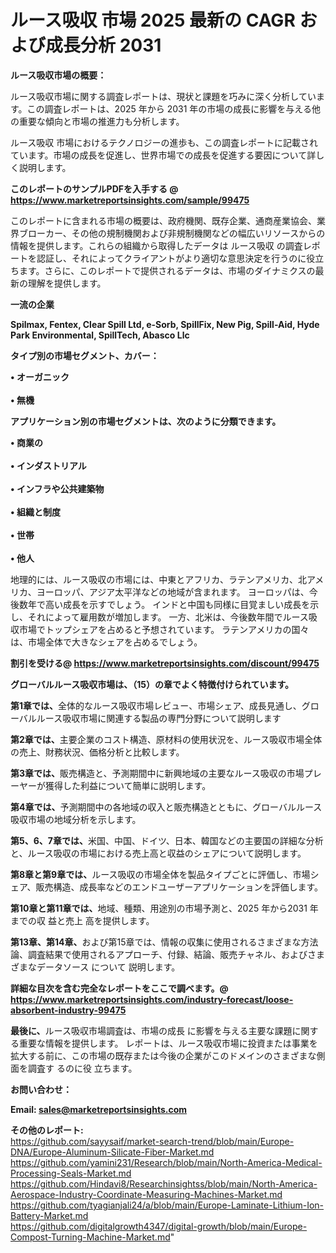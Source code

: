 # ルース吸収 市場 2025 最新の CAGR および成長分析 2031

<strong><b>ルース吸収市場の概要：</b></strong>

ルース吸収市場に関する調査レポートは、現状と課題を巧みに深く分析しています。この調査レポートは、2025 年から 2031 年の市場の成長に影響を与える他の重要な傾向と市場の推進力も分析します。

ルース吸収 市場におけるテクノロジーの進歩も、この調査レポートに記載されています。市場の成長を促進し、世界市場での成長を促進する要因について詳しく説明します。

<strong>このレポートのサンプルPDFを入手する @ <a href=https://www.marketreportsinsights.com/sample/99475>https://www.marketreportsinsights.com/sample/99475</a></strong>

このレポートに含まれる市場の概要は、政府機関、既存企業、通商産業協会、業界ブローカー、その他の規制機関および非規制機関などの幅広いリソースからの情報を提供します。これらの組織から取得したデータは ルース吸収 の調査レポートを認証し、それによってクライアントがより適切な意思決定を行うのに役立ちます。さらに、このレポートで提供されるデータは、市場のダイナミクスの最新の理解を提供します。

<strong>一流の企業</strong>

<strong><b>Spilmax, Fentex, Clear Spill Ltd, e-Sorb, SpillFix, New Pig, Spill-Aid, Hyde Park Environmental, SpillTech, Abasco Llc</b></strong>

<strong><b>タイプ別の市場セグメント、カバー：</b></strong>

<strong>• オーガニック<br><br>• 無機</strong>

<strong><b>アプリケーション別の市場セグメントは、次のように分類できます。</b></strong>

<strong>• 商業の<br><br>• インダストリアル<br><br>• インフラや公共建築物<br><br>• 組織と制度<br><br>• 世帯<br><br>• 他人</strong>

 地理的には、ルース吸収の市場には、中東とアフリカ、ラテンアメリカ、北アメリカ、ヨーロッパ、アジア太平洋などの地域が含まれます。 ヨーロッパは、今後数年で高い成長を示すでしょう。 インドと中国も同様に目覚ましい成長を示し、それによって雇用数が増加します。 一方、北米は、今後数年間でルース吸収市場でトップシェアを占めると予想されています。 ラテンアメリカの国々は、市場全体で大きなシェアを占めるでしょう。

<strong>割引を受ける@ <a href=https://www.marketreportsinsights.com/discount/99475>https://www.marketreportsinsights.com/discount/99475</a></strong>

<strong><b>グローバルルース吸収市場は、（15）の章でよく特徴付けられています。</b></strong>

<strong><b>第</b></strong><strong><b>1章では、</b></strong>全体的なルース吸収市場レビュー、市場シェア、成長見通し、グローバルルース吸収市場に関連する製品の専門分野について説明します

<strong><b>第2章では、</b></strong>主要企業のコスト構造、原材料の使用状況を、ルース吸収市場全体の売上、財務状況、価格分析と比較します。

<strong><b>第3章では、</b></strong>販売構造と、予測期間中に新興地域の主要なルース吸収の市場プレーヤーが獲得した利益について簡単に説明します。

<strong><b>第4章では、</b></strong>予測期間中の各地域の収入と販売構造とともに、グローバルルース吸収市場の地域分析を示します。

<strong><b>第5、6、7章では、</b></strong>米国、中国、ドイツ、日本、韓国などの主要国の詳細な分析と、ルース吸収の市場における売上高と収益のシェアについて説明します。

<strong><b>第8章と第9章では、</b></strong>ルース吸収の市場全体を製品タイプごとに評価し、市場シェア、販売構造、成長率などのエンドユーザーアプリケーションを評価します。

<strong><b>第10章と第11章では、</b></strong>地域、種類、用途別の市場予測と、2025 年から2031 年までの収 益と売上 高を提供します。

<strong><b>第13章、第14章、</b></strong>および第15章では、情報の収集に使用されるさまざまな方法論、調査結果で使用されるアプローチ、付録、結論、販売チャネル、およびさまざまなデータソース について 説明します。

<strong>詳細な目次を含む完全なレポートをここで調べます。@ <a href=https://www.marketreportsinsights.com/industry-forecast/loose-absorbent-industry-99475>https://www.marketreportsinsights.com/industry-forecast/loose-absorbent-industry-99475</a></strong>

<strong><b>最後に、</b></strong>ルース吸収市場調査は、市場の成長 に影響を</a>与える主要な課題に関する重要な情報を提供します。 レポートは、ルース吸収市場に投資または事業を拡大する前に、この市場の既存または今後の企業がこのドメインのさまざまな側面を調査す るのに役 立ちます。

<strong><b>お問い合わせ：</b></strong>

<strong>Email: </strong><a href=mailto:sales@marketreportsinsights.com><strong>sales@marketreportsinsights.com</strong></a>

<strong>その他のレポート:</strong>
<br>
<a href=https://github.com/sayysaif/market-search-trend/blob/main/Europe-DNA/Europe-Aluminum-Silicate-Fiber-Market.md>https://github.com/sayysaif/market-search-trend/blob/main/Europe-DNA/Europe-Aluminum-Silicate-Fiber-Market.md</a>
<br>
<a href=https://github.com/yamini231/Research/blob/main/North-America-Medical-Processing-Seals-Market.md>https://github.com/yamini231/Research/blob/main/North-America-Medical-Processing-Seals-Market.md</a>
<br>
<a href=https://github.com/Hindavi8/Researchinsightss/blob/main/North-America-Aerospace-Industry-Coordinate-Measuring-Machines-Market.md>https://github.com/Hindavi8/Researchinsightss/blob/main/North-America-Aerospace-Industry-Coordinate-Measuring-Machines-Market.md</a>
<br>
<a href=https://github.com/tyagianjali24/a/blob/main/Europe-Laminate-Lithium-Ion-Battery-Market.md>https://github.com/tyagianjali24/a/blob/main/Europe-Laminate-Lithium-Ion-Battery-Market.md</a>
<br>
<a href=https://github.com/digitalgrowth4347/digital-growth/blob/main/Europe-Compost-Turning-Machine-Market.md>https://github.com/digitalgrowth4347/digital-growth/blob/main/Europe-Compost-Turning-Machine-Market.md</a>"
